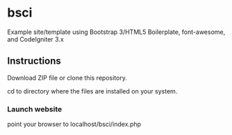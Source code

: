 # bsci
Example site/template using Bootstrap 3/HTML5 Boilerplate, font-awesome,
and CodeIgniter 3.x

## Instructions

Download ZIP file or clone this repository.

cd to directory where the files are installed on your system.

### Launch website
point your browser to localhost/bsci/index.php
